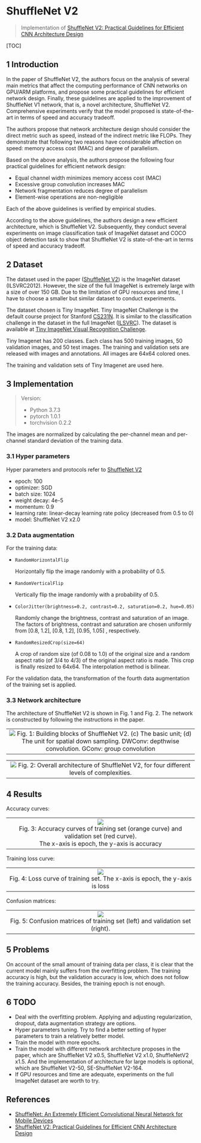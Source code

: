 # ShuffleNet V2
> Implementation of [ShuffleNet V2: Practical Guidelines for Efficient CNN Architecture Design](https://arxiv.org/abs/1807.11164)

[TOC]

## 1 Introduction

In the paper of ShuffleNet V2, the authors focus on the analysis of several main metrics that affect the computing performance of CNN networks on GPU/ARM platforms, and propose some practical guidelines for efficient network design. Finally, these guidelines are applied to the improvement of ShuffleNet V1 network, that is, a novel architecture, ShuffleNet V2. Comprehensive experiments verify that the model proposed is state-of-the-art in terms of speed and accuracy tradeoff.

The authors propose that network architecture design should consider the direct metric such as speed, instead of the indirect metric like FLOPs. They demonstrate that following two reasons have considerable affection on speed: memory access cost (MAC) and degree of parallelism.

Based on the above analysis, the authors propose the following four practical guidelines for efficient network design:

* Equal channel width minimizes memory access cost (MAC)
* Excessive group convolution increases MAC
* Network fragmentation reduces degree of parallelism
* Element-wise operations are non-negligible

Each of the above guidelines is verified by empirical studies. 

According to the above guidelines, the authors design a new efficient architecture, which is ShuffleNet V2. Subsequently, they conduct several experiments on image classification task of ImageNet dataset and COCO object detection task to show that ShuffleNet V2 is state-of-the-art in terms of speed and accuracy tradeoff.



## 2 Dataset

The dataset used in the paper ([ShuffleNet V2](https://arxiv.org/abs/1807.11164)) is the ImageNet dataset (ILSVRC2012). However, the size of the full ImageNet is extremely large with a size of over 150 GB. Due to the limitation of GPU resources and time, I have to choose a smaller but similar dataset to conduct experiments.

The dataset chosen is Tiny ImageNet. Tiny ImageNet Challenge is the default course project for Stanford [CS231N](http://cs231n.stanford.edu/). It is similar to the classification challenge in the dataset in the full ImageNet ([ILSVRC](http://www.image-net.org/challenges/LSVRC/2012/index)). The dataset is available at [Tiny ImageNet Visual Recognition Challenge](https://tiny-imagenet.herokuapp.com/).

Tiny Imagenet has 200 classes. Each class has 500 training images, 50 validation images, and 50 test images. The training and validation sets are released with images and annotations. All images are 64x64 colored ones.

The training and validation sets of Tiny Imagenet are used here.



## 3 Implementation

> Version:
>
> - Python 3.7.3
> - pytorch 1.0.1
> - torchvision 0.2.2

The images are normalized by calculating the per-channel mean and per-channel standard deviation of the training data.



### 3.1 Hyper parameters

Hyper parameters and protocols refer to [ShuffleNet V2](https://arxiv.org/abs/1807.11164)

* epoch: 100
* optimizer: SGD
* batch size: 1024
* weight decay: 4e-5
* momentum: 0.9
* learning rate: linear-decay learning rate policy (decreased from 0.5 to 0)
* model: ShuffleNet V2 x2.0



### 3.2 Data augmentation

For the training data:

* `RandomHorizontalFlip` 

  Horizontally flip the image randomly with a probability of 0.5.

* `RandomVerticalFlip` 

  Vertically flip the image randomly with a probability of 0.5.

* `ColorJitter(brightness=0.2, contrast=0.2, saturation=0.2, hue=0.05)`

  Randomly change the brightness, contrast and saturation of an image. The factors of brightness, contrast and saturation are chosen uniformly from [0.8, 1.2], [0.8, 1.2], [0.95, 1.05] , respectively.

* `RandomResizedCrop(size=64)`

  A crop of random size (of 0.08 to 1.0) of the original size and a random aspect ratio (of 3/4 to 4/3) of the original aspect ratio is made. This crop is finally resized to 64x64. The interpolation method is bilinear.

For the validation data, the transformation of the fourth data augmentation of the training set is applied.



### 3.3 Network architecture

The architecture of ShuffleNet V2 is shown in Fig. 1 and Fig. 2. The network is constructed by following the instructions in the paper.

<table>
    <tr>
        <td><center><img src="assets/shufflenetv2_basicblock.png">
            Fig. 1: Building blocks of ShuffleNet V2. (c) The basic unit; (d) The unit for spatial down sampling. DWConv: depthwise convolution. GConv: group convolution</center></td>
    </tr>
</table>

<table>
    <tr>
        <td><center><img src="assets/architecture.png">
            Fig. 2: Overall architecture of ShuffleNet V2, for four different levels of complexities.</center></td>
    </tr>
</table>



## 4 Results

Accuracy curves:

<table>
    <tr>
        <td>
            <center><img src="assets/acc.svg"></center>
			<center>Fig. 3: Accuracy curves of training set (orange curve) and validation set (red curve). <br/>The x-axis is epoch, the y-axis is accuracy</center>
        </td>
	</tr>
</table>

Training loss curve:

<table>
    <tr>
        <td>
            <center><img src="assets/train_loss.svg"></center>
			<center>Fig. 4: Loss curve of training set. The x-axis is epoch, the y-axis is loss</center>
        </td>
	</tr>
</table>

Confusion matrices:

<table>
    <tr>
        <td>
            <center><img src="assets/100.svg"></center>
			<center>Fig. 5: Confusion matrices of training set (left) and validation set (right).</center>
        </td>
	</tr>
</table>



## 5 Problems

On account of the small amount of training data per class,  it is clear that the current model mainly suffers from the overfitting problem. The training accuracy is high, but the validation accuracy is low, which does not follow the training accuracy. Besides, the training epoch is not enough.



## 6 TODO

* Deal with the overfitting problem. Applying and adjusting regularization, dropout, data augmentation strategy are options.
* Hyper parameters tuning. Try to find a better setting of hyper parameters to train a relatively better model.
* Train the model with more epochs.
* Train the model with different network architecture proposes in the paper, which are ShuffleNet V2 x0.5, ShuffleNet V2 x1.0, ShuffleNetV2 x1.5. And the implementation of architecture for large models is optional, which are ShuffleNet V2-50, SE-ShuffleNet V2-164.
* If GPU resources and time are adequate, experiments on the full ImageNet dataset are worth to try.



## References

* [ShuffleNet: An Extremely Efficient Convolutional Neural Network for Mobile Devices](https://arxiv.org/abs/1707.01083)
* [ShuffleNet V2: Practical Guidelines for Efficient CNN Architecture Design](https://arxiv.org/abs/1807.11164)